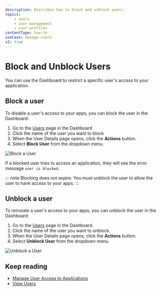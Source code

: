 ```yaml
---
description: Describes how to block and unblock users. 
topics:
    - users
    - user-management
    - user-profiles
contentType: how-to
useCase: manage-users
v2: true
---
```

# Block and Unblock Users

You can use the Dashboard to restrict a specific user's access to your application.

## Block a user

To disable a user's access to your apps, you can block the user in the Dashboard:

1. Go to the [Users](${manage_url}/#/users) page in the Dashboard
2. Click the name of the user you want to block
3. When the User Details page opens, click the **Actions** button.
4. Select **Block User** from the dropdown menu.

![Block a User](/media/articles/user-profile/user4.png)

If a blocked user tries to access an application, they will see the error message `user is blocked`.

::: note
Blocking does not expire. You must unblock the user to allow the user to have access to your apps. 
:::

## Unblock a user

To reinstate a user's access to your apps, you can unblock the user in the Dashboard:

1. Go to the [Users](${manage_url}/#/users) page in the Dashboard. 
2. Click the name of the user you want to unblock. 
3. When the User Details page opens, click the **Actions** button. 
4. Select **Unblock User** from the dropdown menu.

![Unblock a User](/media/articles/user-profile/user4.png)

## Keep reading

* [Manage User Access to Applications](/users/guides/manage-user-access-to-applications)
* [View Users](/users/guides/view-users)

